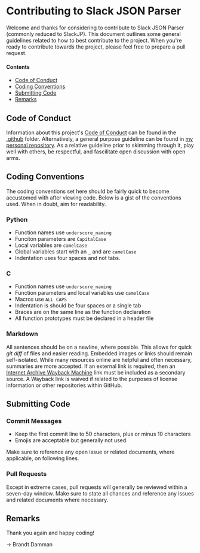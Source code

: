 # Contributing to Slack JSON Parser

Welcome and thanks for considering to contribute to Slack JSON Parser (commonly reduced to SlackJP).
This document outlines some general guidelines related to how to best contribute to the project.
When you're ready to contribute towards the project, please feel free to prepare a pull request.

#### Contents

- [Code of Conduct](#code-of-conduct)
- [Coding Conventions](#coding-conventions)
- [Submitting Code](#submitting-code)
- [Remarks](#remarks)

## Code of Conduct

Information about this project's [Code of Conduct](.github/CODE_OF_CONDUCT.md) can be found in the [.github](.github/) folder.
Alternatively, a general purpose guideline can be found in [my personal repository](https://github.com/brandtdamman/brandtdamman).
As a relative guideline prior to skimming through it, play well with others, be respectful, and fascilitate open discussion with open arms.

## Coding Conventions

The coding conventions set here should be fairly quick to become accustomed with after viewing code.
Below is a gist of the conventions used.
When in doubt, aim for readability.

### Python

- Function names use `underscore_naming`
- Funciton parameters are `CapitalCase`
- Local variables are `camelCase`
- Global variables start with an `_` and are `camelCase`
- Indentation uses four spaces and not tabs.

### C

- Function names use `underscore_naming`
- Function parameters and local variables use `camelCase`
- Macros use `ALL CAPS`
- Indentation is should be four spaces or a single tab
- Braces are on the same line as the function declaration
- All function prototypes must be declared in a header file

### Markdown

All sentences should be on a newline, where possible.
This allows for quick _git diff_ of files and easier reading.
Embedded images or links should remain self-isolated.
While many resources online are helpful and often necessary, summaries are more accepted.
If an external link is required, then an [Internet Archive Wayback Machine](https://web.archive.org) link must be included as a secondary source.
A Wayback link is waived if related to the purposes of license information or other repositories within GitHub.

## Submitting Code

### Commit Messages

- Keep the first commit line to 50 characters, plus or minus 10 characters
- Emojis are acceptable but generally not used

Make sure to reference any open issue or related documents, where applicable, on following lines.

### Pull Requests

Except in extreme cases, pull requests will generally be reviewed within a seven-day window.
Make sure to state all chances and reference any issues and related documents where necessary.

## Remarks

Thank you again and happy coding!

-> Brandt Damman
